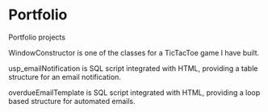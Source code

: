# Portfolio
Portfolio projects

WindowConstructor is one of the classes for a TicTacToe game I have built.

usp_emailNotification is SQL script integrated with HTML, providing a table structure for an email notification.

overdueEmailTemplate is SQL script integrated with HTML, providing a loop based structure for automated emails.
